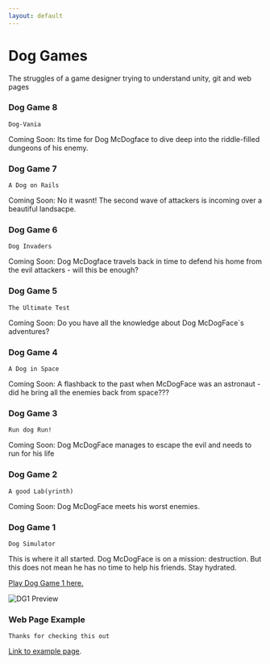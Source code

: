 ```yaml
---
layout: default
---
```


# Dog Games

The struggles of a game designer trying to understand unity, git and web pages

### Dog Game 8
```
Dog-Vania
```
Coming Soon: Its time for Dog McDogface to dive deep into the riddle-filled dungeons of his enemy.

### Dog Game 7
```
A Dog on Rails
```
Coming Soon: No it wasnt! The second wave of attackers is incoming over a beautiful landsacpe.

### Dog Game 6
```
Dog Invaders
```
Coming Soon: Dog McDogface travels back in time to defend his home from the evil attackers - will this be enough?

### Dog Game 5
```
The Ultimate Test
```
Coming Soon: Do you have all the knowledge about Dog McDogFace`s adventures?

### Dog Game 4
```
A Dog in Space
```
Coming Soon: A flashback to the past when McDogFace was an astronaut - did he bring all the enemies back from space???

### Dog Game 3
```
Run dog Run!
```
Coming Soon: Dog McDogFace manages to escape the evil and needs to run for his life

### Dog Game 2
```
A good Lab(yrinth)
```
Coming Soon: Dog McDogFace meets his worst enemies.

### Dog Game 1
```
Dog Simulator
```

This is where it all started. Dog McDogFace is on a mission: destruction. 
But this does not mean he has no time to help his friends. 
Stay hydrated.

[Play Dog Game 1 here.](https://prinzesschenpresswurst.github.io/WebGL_DogGame_1/)


![DG1 Preview](https://github.githubassets.com/images/icons/emoji/octocat.png)


### Web Page Example

```
Thanks for checking this out
```

[Link to example page](./example-page.html).




